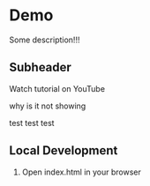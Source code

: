 # Demo

Some description!!!

## Subheader

Watch tutorial on YouTube

why is it not showing 

test test test

## Local Development

1. Open index.html in your browser